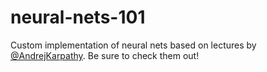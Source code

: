 # neural-nets-101

Custom implementation of neural nets based on lectures by [@AndrejKarpathy](https://www.youtube.com/@AndrejKarpathy). Be sure to check them out!

